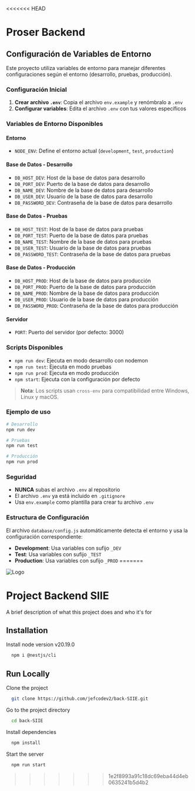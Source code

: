 <<<<<<< HEAD
# Proser Backend

## Configuración de Variables de Entorno

Este proyecto utiliza variables de entorno para manejar diferentes configuraciones según el entorno (desarrollo, pruebas, producción).

### Configuración Inicial

1. **Crear archivo `.env`**: Copia el archivo `env.example` y renómbralo a `.env`
2. **Configurar variables**: Edita el archivo `.env` con tus valores específicos

### Variables de Entorno Disponibles

#### Entorno
- `NODE_ENV`: Define el entorno actual (`development`, `test`, `production`)

#### Base de Datos - Desarrollo
- `DB_HOST_DEV`: Host de la base de datos para desarrollo
- `DB_PORT_DEV`: Puerto de la base de datos para desarrollo
- `DB_NAME_DEV`: Nombre de la base de datos para desarrollo
- `DB_USER_DEV`: Usuario de la base de datos para desarrollo
- `DB_PASSWORD_DEV`: Contraseña de la base de datos para desarrollo

#### Base de Datos - Pruebas
- `DB_HOST_TEST`: Host de la base de datos para pruebas
- `DB_PORT_TEST`: Puerto de la base de datos para pruebas
- `DB_NAME_TEST`: Nombre de la base de datos para pruebas
- `DB_USER_TEST`: Usuario de la base de datos para pruebas
- `DB_PASSWORD_TEST`: Contraseña de la base de datos para pruebas

#### Base de Datos - Producción
- `DB_HOST_PROD`: Host de la base de datos para producción
- `DB_PORT_PROD`: Puerto de la base de datos para producción
- `DB_NAME_PROD`: Nombre de la base de datos para producción
- `DB_USER_PROD`: Usuario de la base de datos para producción
- `DB_PASSWORD_PROD`: Contraseña de la base de datos para producción

#### Servidor
- `PORT`: Puerto del servidor (por defecto: 3000)

### Scripts Disponibles

- `npm run dev`: Ejecuta en modo desarrollo con nodemon
- `npm run test`: Ejecuta en modo pruebas
- `npm run prod`: Ejecuta en modo producción
- `npm start`: Ejecuta con la configuración por defecto

> **Nota**: Los scripts usan `cross-env` para compatibilidad entre Windows, Linux y macOS.

### Ejemplo de uso

```bash
# Desarrollo
npm run dev

# Pruebas
npm run test

# Producción
npm run prod
```

### Seguridad

- **NUNCA** subas el archivo `.env` al repositorio
- El archivo `.env` ya está incluido en `.gitignore`
- Usa `env.example` como plantilla para crear tu archivo `.env`

### Estructura de Configuración

El archivo `database/config.js` automáticamente detecta el entorno y usa la configuración correspondiente:

- **Development**: Usa variables con sufijo `_DEV`
- **Test**: Usa variables con sufijo `_TEST`
- **Production**: Usa variables con sufijo `_PROD` 
=======

![Logo](https://logicsoft.com.ec/wp-content/uploads/elementor/thumbs/Mesa-de-trabajo-70-copia@2x-r1yq7jqjlstl92fbnoapv6qfhcej62w16esbty02te.png)


# Project Backend SIIE

A brief description of what this project does and who it's for


## Installation

Install node version v20.19.0

```bash
  npm i @nestjs/cli
```
    
## Run Locally

Clone the project

```bash
  git clone https://github.com/jefcodev2/back-SIIE.git
```

Go to the project directory

```bash
  cd back-SIIE
```

Install dependencies

```bash
  npm install
```

Start the server

```bash
  npm run start
```

>>>>>>> 1e2f8993a91c18dc69eba44d4eb0635241b5d4b2
